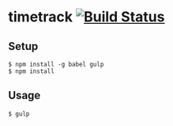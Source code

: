 # timetrack [![Build Status](https://travis-ci.org/redpelicans/timetrack.svg)](https://travis-ci.org/redpelicans/timetrack)

## Setup

    $ npm install -g babel gulp
    $ npm install

## Usage

    $ gulp
